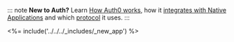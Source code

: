 ::: note
**New to Auth?** Learn [How Auth0 works](/overview), how it [integrates with Native Applications](/architecture-scenarios/application/mobile-api) and which [protocol](/api-auth/grant/authorization-code-pkce) it uses.
:::

<%= include('../../../_includes/_new_app') %>


